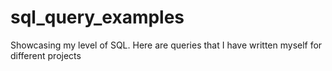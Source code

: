 # sql_query_examples
Showcasing my level of SQL. Here are queries that I have written myself for different projects

